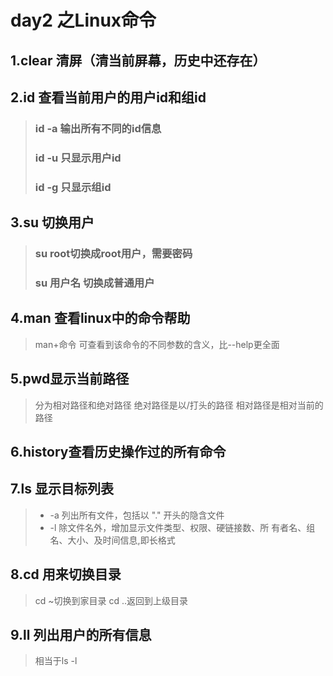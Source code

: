 # day2 之Linux命令  
## 1.clear  清屏（清当前屏幕，历史中还存在）  
## 2.id     查看当前用户的用户id和组id  
   >### id -a  输出所有不同的id信息 
   >### id -u  只显示用户id
   >### id -g  只显示组id  
## 3.su   切换用户  
   >### su root切换成root用户，需要密码  
   >### su 用户名 切换成普通用户  
## 4.man 查看linux中的命令帮助  
>man+命令 可查看到该命令的不同参数的含义，比--help更全面  
## 5.pwd显示当前路径   
>分为相对路径和绝对路径
>绝对路径是以/打头的路径
>相对路径是相对当前的路径
## 6.history查看历史操作过的所有命令    
## 7.ls 显示目标列表  
> * -a  列出所有文件，包括以 "." 开头的隐含文件    
> * -l 除文件名外，增加显示文件类型、权限、硬链接数、所
              有者名、组名、大小、及时间信息,即长格式
## 8.cd   用来切换目录  
>cd ~切换到家目录
>cd ..返回到上级目录
## 9.ll   列出用户的所有信息
>相当于ls -l

   


